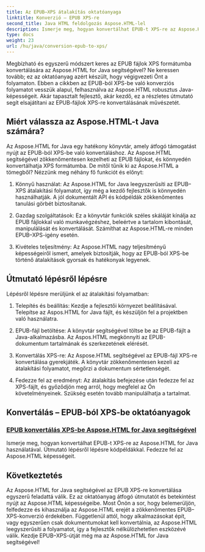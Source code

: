 ```yaml
---
title: Az EPUB–XPS átalakítás oktatóanyaga
linktitle: Konverzió – EPUB XPS-re
second_title: Java HTML feldolgozás Aspose.HTML-lel
description: Ismerje meg, hogyan konvertálhat EPUB-t XPS-re az Aspose.HTML for Java segítségével. Ezekben az oktatóanyagokban részletes útmutatót és kódpéldákat talál az Aspose.HTML képességeinek felfedezéséhez.
type: docs
weight: 23
url: /hu/java/conversion-epub-to-xps/
---
```


Megbízható és egyszerű módszert keres az EPUB fájlok XPS formátumba konvertálására az Aspose.HTML for Java segítségével? Ne keressen tovább; ez az oktatóanyag azért készült, hogy végigvezeti Önt a folyamaton. Ebben a cikkben az EPUB-ból XPS-be való konverziós folyamatot vesszük alapul, felhasználva az Aspose.HTML robusztus Java-képességeit. Akár tapasztalt fejlesztő, akár kezdő, ez a részletes útmutató segít elsajátítani az EPUB-fájlok XPS-re konvertálásának művészetét.

## Miért válassza az Aspose.HTML-t Java számára?

Az Aspose.HTML for Java egy hatékony könyvtár, amely átfogó támogatást nyújt az EPUB-ból XPS-be való konvertáláshoz. Az Aspose.HTML segítségével zökkenőmentesen kezelheti az EPUB fájlokat, és könnyedén konvertálhatja XPS formátumba. De mitől tűnik ki az Aspose.HTML a tömegből? Nézzünk meg néhány fő funkciót és előnyt:

1. Könnyű használat: Az Aspose.HTML for Java leegyszerűsíti az EPUB–XPS átalakítási folyamatot, így még a kezdő fejlesztők is könnyedén használhatják. A jól dokumentált API és kódpéldák zökkenőmentes tanulási görbét biztosítanak.

2. Gazdag szolgáltatások: Ez a könyvtár funkciók széles skáláját kínálja az EPUB fájlokkal való munkavégzéshez, beleértve a tartalom kibontását, manipulálását és konvertálását. Számíthat az Aspose.HTML-re minden EPUB–XPS-igény esetén.

3. Kivételes teljesítmény: Az Aspose.HTML nagy teljesítményű képességeiről ismert, amelyek biztosítják, hogy az EPUB-ból XPS-be történő átalakítások gyorsak és hatékonyak legyenek.

## Útmutató lépésről lépésre

Lépésről lépésre merüljünk el az átalakítási folyamatban:

1. Telepítés és beállítás: Kezdje a fejlesztői környezet beállításával. Telepítse az Aspos.HTML for Java fájlt, és készüljön fel a projektben való használatra.

2. EPUB-fájl betöltése: A könyvtár segítségével töltse be az EPUB-fájlt a Java-alkalmazásba. Az Aspos.HTML megkönnyíti az EPUB-dokumentum tartalmának és szerkezetének elérését.

3. Konvertálás XPS-re: Az Aspose.HTML segítségével az EPUB-fájl XPS-re konvertálása gyerekjáték. A könyvtár zökkenőmentesen kezeli az átalakítási folyamatot, megőrzi a dokumentum sértetlenségét.

4. Fedezze fel az eredményt: Az átalakítás befejezése után fedezze fel az XPS-fájlt, és győződjön meg arról, hogy megfelel az Ön követelményeinek. Szükség esetén tovább manipulálhatja a tartalmat.

## Konvertálás – EPUB-ból XPS-be oktatóanyagok
### [EPUB konvertálás XPS-be Aspose.HTML for Java segítségével](./convert-epub-to-xps/)
Ismerje meg, hogyan konvertálhat EPUB-t XPS-re az Aspose.HTML for Java használatával. Útmutató lépésről lépésre kódpéldákkal. Fedezze fel az Aspose.HTML képességeit.

## Következtetés

Az Aspose.HTML for Java segítségével az EPUB XPS-re konvertálása egyszerű feladattá válik. Ez az oktatóanyag átfogó útmutatót és betekintést nyújt az Aspose.HTML képességeibe. Most Önön a sor, hogy belemerüljön, felfedezze és kihasználja az Aspose.HTML erejét a zökkenőmentes EPUB–XPS-konverzió érdekében. Függetlenül attól, hogy alkalmazásokat épít, vagy egyszerűen csak dokumentumokat kell konvertálnia, az Aspose.HTML leegyszerűsíti a folyamatot, így a fejlesztők nélkülözhetetlen eszközévé válik. Kezdje EPUB–XPS-útját még ma az Aspose.HTML for Java segítségével!
